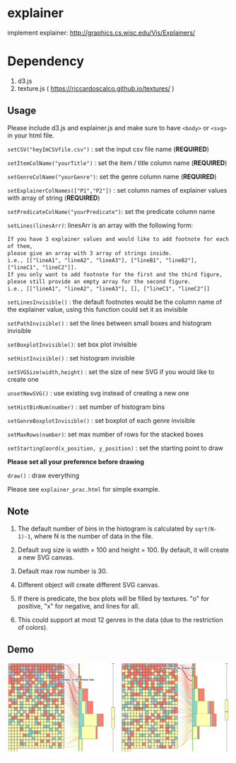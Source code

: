 # explainer
implement explainer: http://graphics.cs.wisc.edu/Vis/Explainers/

# Dependency
1. d3.js
2. texture.js ( https://riccardoscalco.github.io/textures/ )

## Usage
Please include d3.js and explainer.js and 
make sure to have `<body>` or `<svg>` in your html file.

`setCSV("heyImCSVfile.csv")` : set the input csv file name (**REQUIRED**)

`setItemColName("yourTitle")` : set the item / title column name (**REQUIRED**)

`setGenreColName("yourGenre")`: set the genre column name (**REQUIRED**)

`setExplainerColNames(["P1","P2"])` : set column names of explainer values with array of string (**REQUIRED**)

`setPredicateColName("yourPredicate")`: set the predicate column name

`setLines(linesArr)`: linesArr is an array with the following form:

    If you have 3 explainer values and would like to add footnote for each of them, 
    please give an array with 3 array of strings inside. 
    i.e., [["lineA1", "lineA2", "lineA3"], ["lineB1", "lineB2"], ["lineC1", "lineC2"]]. 
    If you only want to add footnote for the first and the third figure, 
    please still provide an empty array for the second figure. 
    i.e., [["lineA1", "lineA2", "lineA3"], [], ["lineC1", "lineC2"]]
		
`setLinesInvisible()` : the default footnotes would be the column name of the explainer value, 
using this function could set it as invisible

`setPathInvisible()` : set the lines between small boxes and histogram invisible

`setBoxplotInvisible()`: set box plot invisible

`setHistInvisible()` : set histogram invisible

`setSVGSize(width,height)` : set the size of new SVG if you would like to create one

`unsetNewSVG()` : use existing svg instead of creating a new one

`setHistBinNum(number)` : set number of histogram bins

`setGenreBoxplotInvisible()` : set boxplot of each genre invisible

`setMaxRows(number)`: set max number of rows for the stacked boxes

`setStartingCoord(x_position, y_position)` : set the starting point to draw

**Please set all your preference before drawing**

`draw()` : draw everything

Please see `explainer_prac.html` for simple example.

## Note
1. The default number of bins in the histogram is calculated by `sqrt(N-1)-1`, where
N is the number of data in the file.

2. Default svg size is width = 100 and height = 100. By default, it will create a new SVG canvas.

3. Default max row number is 30.

4. Different object will create different SVG canvas.

5. If there is predicate, the box plots will be filled by textures. "o" for positive, "x" for negative, and lines for all.

6. This could support at most 12 genres in the data (due to the restriction of
colors).

## Demo
![ScreenShot](https://github.com/eyeccc/explainer/blob/master/explainer.png)
